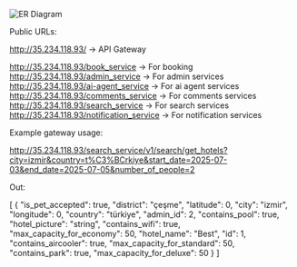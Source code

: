 ![ER Diagram](https://github.com/user-attachments/assets/21baef53-2ae9-4f38-85ea-36185342f594)

Public URLs:

http://35.234.118.93/ -> API Gateway

http://35.234.118.93/book_service -> For booking
http://35.234.118.93/admin_service -> For admin services
http://35.234.118.93/ai-agent_service -> For ai agent services
http://35.234.118.93/comments_service -> For comments services
http://35.234.118.93/search_service -> For search services
http://35.234.118.93/notification_service -> For notification services


Example gateway usage: 

http://35.234.118.93/search_service/v1/search/get_hotels?city=izmir&country=t%C3%BCrkiye&start_date=2025-07-03&end_date=2025-07-05&number_of_people=2

Out: 

[
  {
    "is_pet_accepted": true,
    "district": "çeşme",
    "latitude": 0,
    "city": "izmir",
    "longitude": 0,
    "country": "türkiye",
    "admin_id": 2,
    "contains_pool": true,
    "hotel_picture": "string",
    "contains_wifi": true,
    "max_capacity_for_economy": 50,
    "hotel_name": "Best",
    "id": 1,
    "contains_aircooler": true,
    "max_capacity_for_standard": 50,
    "contains_park": true,
    "max_capacity_for_deluxe": 50
  }
]
